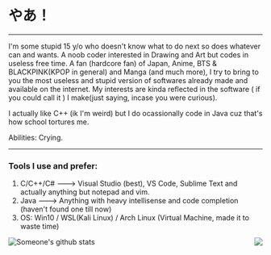 # やあ！
---
I'm some stupid 15 y/o who doesn't know what to do next so does whatever can and wants. A noob coder interested in Drawing and Art but codes in useless free time. 
A fan (hardcore fan) of Japan, Anime, BTS & BLACKPINK(KPOP in general) and Manga (and much more), I try to bring to you the most useless and stupid version of softwares already made
and available on the internet. My interests are kinda reflected in the software ( if you could call it ) I make(just saying, incase you were curious).

I actually like C++ (ik I'm weird) but I do ocassionally code in Java cuz that's how school tortures me.

Abilities: Crying.

---

### Tools I use and prefer:
  1. C/C++/C# ---> Visual Studio (best), VS Code, Sublime Text and actually anything but notepad and vim.
  2. Java    --->  Anything with heavy intellisense and code completion (haven't found one till now)
  3. OS: Win10 / WSL(Kali Linux) / Arch Linux (Virtual Machine, made it to waste time)
 

<img align="right" src="https://github-readme-stats.vercel.app/api/top-langs/?username=someone1206&bg_color=fff5fa&locale=ja" />

![Someone's github stats](https://github-readme-stats.vercel.app/api?username=someone1206&show_icons=true&title_color=ff0071&icon_color=ff2686&text_color=803759&bg_color=fff5fa&cache_seconds=5000&hide_border=false&locale=ja)

<!---
Someone1206/Someone1206 is a ✨ special ✨ repository because its `README.md` (this file) appears on your GitHub profile.
You can click the Preview link to take a look at your change.
--->
